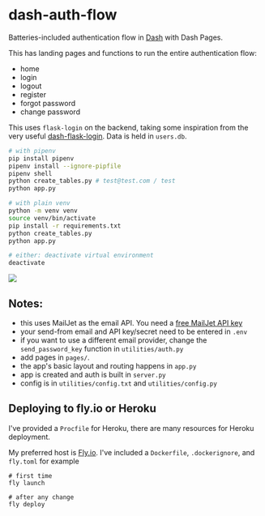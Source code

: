 # dash-auth-flow
Batteries-included authentication flow in [Dash](dash.plot.ly) with Dash Pages. 

This has landing pages and functions to run the entire authentication flow:
- home
- login
- logout
- register
- forgot password
- change password

This uses `flask-login` on the backend, taking some inspiration from the very useful [dash-flask-login](https://github.com/RafaelMiquelino/dash-flask-login). Data is held in `users.db`. 

```bash
# with pipenv
pip install pipenv
pipenv install --ignore-pipfile
pipenv shell
python create_tables.py # test@test.com / test
python app.py

# with plain venv
python -m venv venv
source venv/bin/activate
pip install -r requirements.txt
python create_tables.py
python app.py

# either: deactivate virtual environment
deactivate
```

![](example.gif)

## Notes:

- this uses MailJet as the email API. You need a [free MailJet API key](https://www.mailjet.com/email-api/)
- your send-from email and API key/secret need to be entered in `.env`
- if you want to use a different email provider, change the `send_password_key` function in `utilities/auth.py`
- add pages in `pages/`.
- the app's basic layout and routing happens in `app.py`
- app is created and auth is built in `server.py`
- config is in `utilities/config.txt` and `utilities/config.py`

## Deploying to fly.io or Heroku

I've provided a `Procfile` for Heroku, there are many resources for Heroku deployment.

My preferred host is [Fly.io](https://fly.io). I've included a `Dockerfile`, `.dockerignore`, and `fly.toml` for example

```shell
# first time
fly launch

# after any change
fly deploy 
```